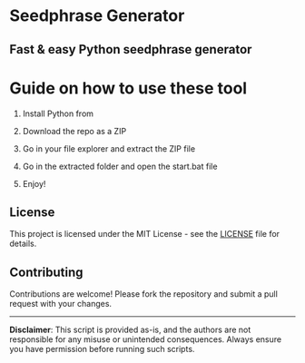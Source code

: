 # Seedphrase Generator          
            
## Fast & easy Python seedphrase generator             
                 
# Guide on how to use these tool                
                
1. Install Python from            
     
2. Download the repo as a ZIP             
        
3. Go in your file explorer and extract the ZIP file       
              
4. Go in the extracted folder and open the start.bat file         
                
5. Enjoy!              
                   
## License                 
         
This project is licensed under the MIT License - see the [LICENSE](LICENSE) file for details.                     
      
## Contributing       
          
Contributions are welcome! Please fork the repository and submit a pull request with your changes.              
           
---          
            
**Disclaimer**: This script is provided as-is, and the authors are not responsible for any misuse or unintended consequences. Always ensure you have permission before running such scripts.              